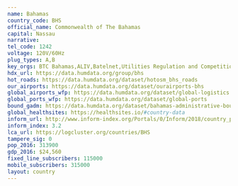 ```yaml
---
name: Bahamas
country_code: BHS
official_name: Commonwealth of The Bahamas
capital: Nassau
narrative:
tel_code: 1242
voltage: 120V/60Hz
plug_types: A,B
key_orgs: BTC Bahamas,ALIV,Batelnet,Utilities Regulation and Competition Authority,Cable Bahamas,Bahamas WiMax
hdx_url: https://data.humdata.org/group/bhs
hot_roads: https://data.humdata.org/dataset/hotosm_bhs_roads
our_airports: https://data.humdata.org/dataset/ourairports-bhs
global_airports_wfp: https://data.humdata.org/dataset/global-logistics
global_ports_wfp: https://data.humdata.org/dataset/global-ports
bound_gadm: https://data.humdata.org/dataset/bahamas-administrative-boundaries-level-0-1
global_healthsites: https://healthsites.io/#country-data
inform_url: http://www.inform-index.org/Portals/0/Inform/2018/country_profiles/BHS.pdf
inform_index: 3.2
lca_url: https://logcluster.org/countries/BHS
tampere_sig: 0
pop_2016: 313900
gdp_2016: $24,560
fixed_line_subscribers: 115000
mobile_subscribers: 315000
layout: country
---
```

